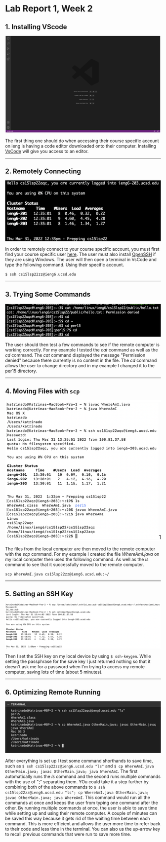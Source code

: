 # Lab Report 1, Week 2

## 1. Installing VScode
![Image](vscode.png)

The first thing one should do when accessing their course specific account on ieng is having a code editor downloaded onto their computer. Installing [VsCode](https://code.visualstudio.com/) will give you access to an editor.

---

## 2. Remotely Connecting
![Image](remote.png)

In order to remotely connect to your course specific account, you must first find your course specific user [here](
https://sdacs.ucsd.edu/~icc/index.php). The user must also install [OpenSSH](https://docs.microsoft.com/en-us/windows-server/administration/openssh/openssh_install_firstuse) if they are using Windows. The user will then open a terminal in VsCode and type the following command. Using their specific account.

```
$ ssh cs15lsp22zz@ieng6.ucsd.edu
```

---

## 3. Trying Some Commands
![Image](commands.png)

The user should then test a few commands to see if the remote computer is working correctly. For my example I tested the *cat* command as well as the *cd* command. The *cat* command displayed the message "Permission denied" because there currently is no content in the file. The *cd* command allows the user to change directory and in my example I changed it to the per15 directory.

---

## 4. Moving Files with `scp`
![Image](scp.png)

The files from the local computer are then moved to the remote computer with the *scp* command. For my example I created the file *WhereAmI.java* on my local computer then used the following command. As well as the *ls* command to see that it successfully moved to the remote computer.

```
scp WhereAmI.java cs15lsp22zz@ieng6.ucsd.edu:~/
```

---

## 5. Setting an SSH Key
![Image](sshkey.png)

Then I set the SSH key on my local device by using `$ ssh-keygen`. While setting the passphrase for the save key I just returned nothing so that it doesn't ask me for a password when I'm trying to access my remote computer, saving lots of time (about 5 minutes).

---

## 6. Optimizing Remote Running
![Image](optimize.png)

After everything is set up I test some command shorthands to save time, such as `$ ssh cs15lsp22zz@ieng6.ucsd.edu "ls"` and `$ cp WhereAmI.java OtherMain.java; javac OtherMain.java; java WhereAmI`. The first automatically runs the *ls* command and the second runs multiple commands with the use of ";" separating them. YOu could take it a step further by combining both of the above commands to `$ ssh cs15lsp22zz@ieng6.ucsd.edu "ls"; cp WhereAmI.java OtherMain.java; javac OtherMain.java; java WhereAmI`. This command would run all the commands at once and keeps the user from typing one command after the other. By running multiple commands at once, the user is able to save time while setting up and using their remote computer. A couple of minutes can be saved this way because it gets rid of the waiting time between each command. This is more efficient and allows the user more time to refer back to their code and less time in the terminal. You can also us the up-arrow key to recall previous commands that were run to save more time.

